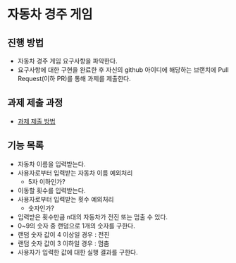 # 자동차 경주 게임
## 진행 방법
* 자동차 경주 게임 요구사항을 파악한다.
* 요구사항에 대한 구현을 완료한 후 자신의 github 아이디에 해당하는 브랜치에 Pull Request(이하 PR)를 통해 과제를 제출한다.

## 과제 제출 과정
* [과제 제출 방법](https://github.com/next-step/nextstep-docs/tree/master/precourse)

## 기능 목록
* 자동차 이름을 입력받는다.
* 사용자로부터 입력받는 자동차 이름 예외처리
	* 5자 이하인가?
* 이동할 횟수를 입력받는다.
* 사용자로부터 입력받는 횟수 예외처리
	* 숫자인가?
* 입력받은 횟수만큼 n대의 자동차가 전진 또는 멈출 수 있다.
* 0~9의 숫자 중 랜덤으로 1개의 숫자를 구한다.
* 랜덤 숫자 값이 4 이상일 경우 : 전진
* 랜덤 숫자 값이 3 이하일 경우 : 멈춤
* 사용자가 입력한 값에 대한 실행 결과를 구한다.